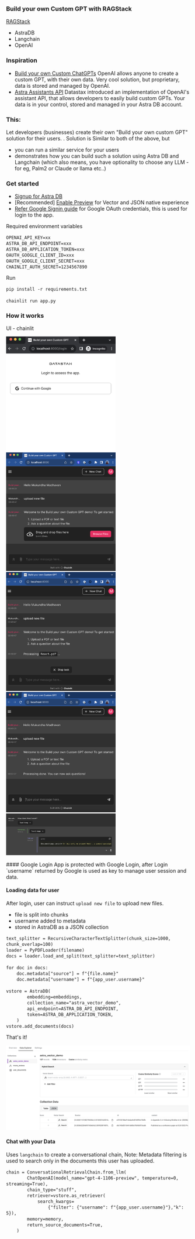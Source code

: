 ### Build your own Custom GPT with RAGStack

[RAGStack](https://www.datastax.com/products/ragstack)
- AstraDB
- Langchain
- OpenAI 

### Inspiration

- [Build your own Custom ChatGPTs](https://openai.com/blog/introducing-gpts)
OpenAI allows anyone to create a custom GPT, with their own data. Very cool solution, but proprietary, data is stored and managed by OpenAI. 
- [Astra Assistants API](https://www.datastax.com/blog/introducing-the-astra-assistants-api)
Datastax introduced an implementation of OpenAI's assistant API, that allows developers to easily build custom GPTs. Your data is in your control, stored and managed in your Astra DB account.

### This:
Let developers (businesses) create their own "Build your own custom GPT" solution for their users. 
. 
Solution is Similar to both of the above, but
- you can run a similar service for your users
- demonstrates how you can build such a solution using Astra DB and Langchain (which also means, you have optionality to choose any LLM - for eg, Palm2 or Claude or llama etc..)

### Get started

- [Signup for Astra DB](https://astra.datastax.com/)
- [Recommended] [Enable Preview](https://www.datastax.com/blog/astra-db-serverless-vector-new-experience) for Vector and JSON native experience
- [Refer Google Signin guide](https://developers.google.com/identity/sign-in/web/sign-in#create_authorization_credentials) for Google OAuth credentials, this is used for login to the app.

Required environment variables
```
OPENAI_API_KEY=xx
ASTRA_DB_API_ENDPOINT=xxx
ASTRA_DB_APPLICATION_TOKEN=xxx
OAUTH_GOOGLE_CLIENT_ID=xxx
OAUTH_GOOGLE_CLIENT_SECRET=xxx
CHAINLIT_AUTH_SECRET=1234567890
```

Run

```
pip install -r requirements.txt

chainlit run app.py
```

### How it works

UI - chainlit

<p float="left">
<img src="images/login.png" width="300px">

<img src="images/upload.png" width="300px">

<img src="images/fileprocess.png" width="300px">

<img src="images/processdone.png" width="300px">

<img src="images/qa.png" width="300px">

</p>
#### Google Login
App is protected with Google Login, after Login `username` returned by Google is used as key to manage user session and data.

#### Loading data for user
After login, user can instruct `upload new file` to upload new files.
- file is split into chunks
- username added to metadata
- stored in AstraDB as a JSON collection

```
text_splitter = RecursiveCharacterTextSplitter(chunk_size=1000, chunk_overlap=100)
loader = PyPDFLoader(filename)
docs = loader.load_and_split(text_splitter=text_splitter)        

for doc in docs:
    doc.metadata["source"] = f"{file.name}"
    doc.metadata["username"] = f"{app_user.username}"

vstore = AstraDB(
        embedding=embeddings,
        collection_name="astra_vector_demo",
        api_endpoint=ASTRA_DB_API_ENDPOINT,
        token=ASTRA_DB_APPLICATION_TOKEN,
    )
vstore.add_documents(docs)
```
That's it! 

<img src="images/documents.png">

#### Chat with your Data

Uses `langchain` to create a conversational chain,
Note: Metadata filtering is used to search only in the documents this user has uploaded.

```
chain = ConversationalRetrievalChain.from_llm(
        ChatOpenAI(model_name="gpt-4-1106-preview", temperature=0, streaming=True),
        chain_type="stuff",        
        retriever=vstore.as_retriever(
            search_kwargs=
                {"filter": {"username": f"{app_user.username}"},"k": 5}),
        memory=memory,
        return_source_documents=True,
    )
```
